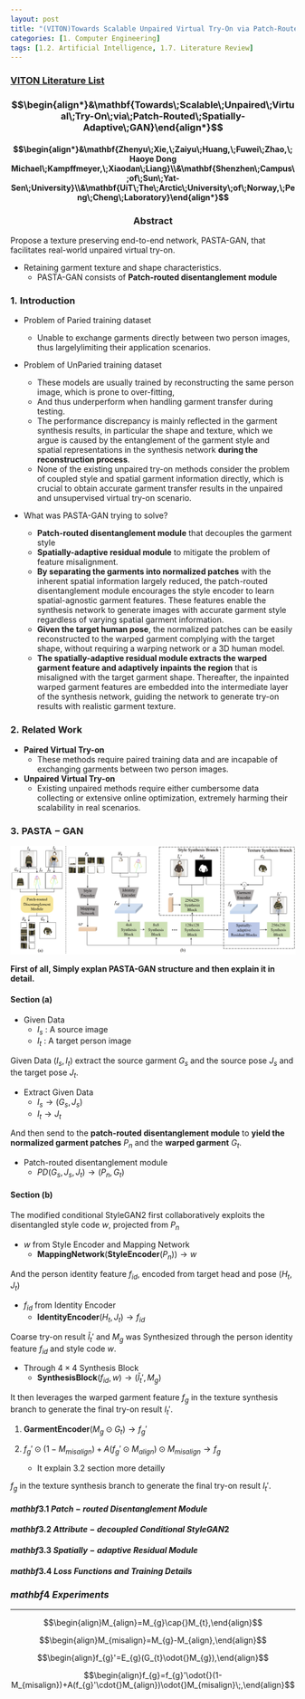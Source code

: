 ```yaml
---
layout: post
title: "(VITON)Towards Scalable Unpaired Virtual Try-On via Patch-Routed Spatially-Adaptive GAN"
categories: [1. Computer Engineering]
tags: [1.2. Artificial Intelligence, 1.7. Literature Review]
---
```


### [VITON Literature List](https://maizer2.github.io/1.%20computer%20engineering/2022/08/01/Literature-of-VITON.html)

### $$\begin{align*}&\mathbf{Towards\;Scalable\;Unpaired\;Virtual\;Try-On\;via\;Patch-Routed\;Spatially-Adaptive\;GAN}\end{align*}$$

#### $$\begin{align*}&\mathbf{Zhenyu\;Xie,\;Zaiyu\;Huang,\;Fuwei\;Zhao,\;Haoye Dong  Michael\;Kampffmeyer,\;Xiaodan\;Liang}\\&\mathbf{Shenzhen\;Campus\;of\;Sun\;Yat-Sen\;University}\\&\mathbf{UiT\;The\;Arctic\;University\;of\;Norway,\;Peng\;Cheng\;Laboratory}\end{align*}$$

### $$\mathbf{Abstract}$$

Propose a texture preserving end-to-end network, PASTA-GAN, that facilitates real-world unpaired virtual try-on.

* Retaining garment texture and shape characteristics.
    * PASTA-GAN consists of **Patch-routed disentanglement module**


### $\mathbf{1.\;Introduction}$

* Problem of Paried training dataset
    * Unable to exchange garments directly between two person images, thus largelylimiting their application scenarios.

* Problem of UnParied training dataset
    * These models are usually trained by reconstructing the same person image, which is prone to over-fitting,
    * And thus underperform when handling garment transfer during testing.
    * The performance discrepancy is mainly reflected in the garment synthesis results, in particular the shape and texture, which we argue is caused by the entanglement of the garment style and spatial representations in the synthesis network **during the reconstruction process**.
    * None of the existing unpaired try-on methods consider the problem of coupled style and spatial garment information directly, which is crucial to obtain accurate garment transfer results in the unpaired and unsupervised virtual try-on scenario.

* What was PASTA-GAN trying to solve?
    * **Patch-routed disentanglement module** that decouples the garment style
    * **Spatially-adaptive residual module** to mitigate the problem of feature misalignment.
    * **By separating the garments into normalized patches** with the inherent spatial information largely reduced, the patch-routed disentanglement module encourages the style encoder to learn spatial-agnostic garment features. These features enable the synthesis network to generate images with accurate garment style regardless of varying spatial garment information.
    * **Given the target human pose**, the normalized patches can be easily reconstructed to the warped garment complying with the target shape, without requiring a warping network or a 3D human model.
    * **The spatially-adaptive residual module extracts the warped garment feature and adaptively inpaints the region** that is misaligned with the target garment shape. Thereafter, the inpainted warped garment features are embedded into the intermediate layer of the synthesis network, guiding the network to generate try-on results with realistic garment texture.

### $\mathbf{2.\;Related\;Work}$

* **Paired Virtual Try-on**
    * These methods require paired training data and are incapable of exchanging garments between two person images.
* **Unpaired Virtual Try-on**
    * Existing unpaired methods require either cumbersome data collecting or extensive online optimization, extremely harming their scalability in real scenarios.

### $\mathbf{3.\;PASTA-GAN}$

![Figure 2](https://raw.githubusercontent.com/maizer2/gitblog_img/main/img/1.%20Computer%20Engineering/1.7.%20Literature%20Review/2022-08-09-(VITON)PASTA-GAN/Figure-2.PNG)

**First of all, Simply explan PASTA-GAN structure and then explain it in detail.**

#### Section (a)

* Given Data
    * $I_{s}$ : A source image
    * $I_{t}$ : A target person image

Given Data $(I_{s}, I_{t})$ extract the source garment $G_{s}$ and the source pose $J_{s}$ and the target pose $J_{t}$.

* Extract Given Data
    * $I_{s}\to{}(G_{s},J_{s})$
    * $I_{t}\to{}J_{t}$

And then send to the **patch-routed disentanglement module** to **yield the normalized garment patches** $P_{n}$ and the **warped garment** $G_{t}$.

* Patch-routed disentanglement module
    * $PD(G_{s}, J_{s}, J_{t})\to{}(P_{n}, G_{t})$

#### Section (b)

The modified conditional StyleGAN2 first collaboratively exploits the disentangled style code $w$, projected from $P_{n}$

* $w$ from Style Encoder and Mapping Network
    * $\mathbf{MappingNetwork}(\mathbf{StyleEncoder}(P_{n}))\to{}w$

And the person identity feature $f_{id}$, encoded from target head and pose $(H_{t}, J_{t})$

* $f_{id}$ from Identity Encoder
    * $\mathbf{IdentityEncoder}(H_{t}, J_{t})\to{}f_{id}$

Coarse try-on result $\tilde{I}_{t}'$ and $M_{g}$ was Synthesized through the person identity feature $f_{id}$ and style code $w$.

* Through $4\times{}4$ Synthesis Block
    * $\mathbf{SynthesisBlock}(f_{id}, w)\to{}(\tilde{I}_{t}', M_{g})$

It then leverages the warped garment feature $f_{g}$ in the texture synthesis branch to generate the final try-on result $I_{t}'$.

1. $\mathbf{GarmentEncoder}(M_{g}\odot{}G_{t})\to{}f_{g}'$

2. $f_{g}'\odot{}(1-M_{misalign})+A(f_{g}'\odot{}M_{align})\odot{}M_{misalign}\to{}f_{g}$
    * It explain 3.2 section more detailly

$f_{g}$ in the texture synthesis branch to generate the final try-on result $I_{t}'$.

#### $mathbf{3.1\;Patch-routed\;Disentanglement\;Module}$

#### $mathbf{3.2\;Attribute-decoupled\;Conditional\;StyleGAN2}$

#### $mathbf{3.3\;Spatially-adaptive\;Residual\;Module}$

#### $mathbf{3.4\;Loss\;Functions\;and\;Training\;Details}$

### $mathbf{4\;Experiments}$

---

$$\begin{align}M_{align}=M_{g}\cap{}M_{t},\end{align}$$

$$\begin{align}M_{misalign}=M_{g}-M_{align},\end{align}$$

$$\begin{align}f_{g}'=E_{g}(G_{t}\odot{}M_{g}),\end{align}$$

$$\begin{align}f_{g}=f_{g}'\odot{}(1-M_{misalign})+A(f_{g}'\cdot{}M_{align})\odot{}M_{misalign}\;,\end{align}$$

